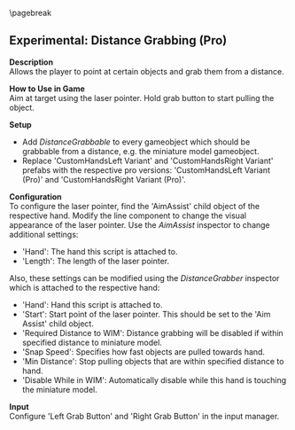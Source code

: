 
\pagebreak

## Experimental: Distance Grabbing (Pro)

<!-- TODO: Add image -->

**Description**  
Allows the player to point at certain objects and grab them from a distance.

**How to Use in Game**  
Aim at target using the laser pointer. Hold grab button to start pulling the object.

**Setup**  

* Add *DistanceGrabbable* to every gameobject which should be grabbable from a distance, e.g. the miniature model gameobject.
* Replace 'CustomHandsLeft Variant' and 'CustomHandsRight Variant' prefabs with the respective pro versions: 'CustomHandsLeft Variant (Pro)' and 'CustomHandsRight Variant (Pro)'.

**Configuration**  
To configure the laser pointer, find the 'AimAssist' child object of the respective hand. Modify the line component to change the visual appearance of the laser pointer. Use the *AimAssist* inspector to change additional settings:

* 'Hand': The hand this script is attached to.
* 'Length': The length of the laser pointer.

Also, these settings can be modified using the *DistanceGrabber* inspector which is attached to the respective hand:

* 'Hand': Hand this script is attached to.
* 'Start': Start point of the laser pointer. This should be set to the 'Aim Assist' child object.
* 'Required Distance to WIM': Distance grabbing will be disabled if within specified distance to miniature model. 
* 'Snap Speed': Specifies how fast objects are pulled towards hand.
* 'Min Distance': Stop pulling objects that are within specified distance to hand.
* 'Disable While in WIM': Automatically disable while this hand is touching the miniature model.


**Input**  
Configure 'Left Grab Button' and 'Right Grab Button' in the input manager.
